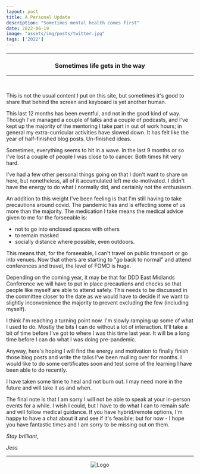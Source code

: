 ```yaml
---
layout: post
title: A Personal Update
description: "Sometimes mental health comes first"
date: 2022-06-19
image: "assets/img/posts/twitter.jpg"
tags: ['2022']
---
```


----
<center>
<h3> Sometimes life gets in the way </h3>
</center>

---

<br/>

This is not the usual content I put on this site, but sometimes it's good to share that behind the screen and keyboard is yet another human. 

This last 12 months has been eventful, and not in the good kind of way. Though I've managed a couple of talks and a couple of podcasts, and I've kept up the majority of the mentoring I take part in out of work hours; in general my extra-curricular activities have slowed down. It has felt like the year of half-finished blog posts. Un-finished ideas.

Sometimes, everything seems to hit in a wave. In the last 9 months or so I've lost a couple of people I was close to to cancer. Both times hit very hard. 

I've had a few other personal things going on that I don't want to share on here, but nonetheless, all of it accumulated left me de-motivated. I didn't have the energy to do what I normally did, and certainly not the enthusiasm.

An addition to this weight I've been feeling is that I'm still having to take precautions around covid. The pandemic has and is effecting some of us more than the majority. The medication I take means the medical advice given to me for the forseeable is: 
- not to go into enclosed spaces with others
- to remain masked
- socially distance where possible, even outdoors. 

This means that, for the forseeable, I can't travel on public 
transport or go into venues. Now that others are starting to "go back to normal" and attend conferences and travel, the level of FOMO is huge. 

Depending on the coming year, it may be that for DDD East Midlands Conference we will have to put in place precautions and checks so that people like myself are able to attend safely. This needs to be discussed in the committee closer to the date as we would have to decide if we want to slightly inconvenience the majority to prevent excluding the few (including myself).

I think I'm reaching a turning point now. I'm slowly ramping up some of what I used to do. Mostly the bits I can do without a lot of interaction. It'll take a bit of time before I've got to where I was this time last year. It will be a long time before I can do what I was doing pre-pandemic.

Anyway, here's hoping I will find the energy and motivation to finally finish those blog posts and write the talks I've been mulling over for months. I would like to do some certificates soon and test some of the learning I have been able to do recently.

I have taken some time to heal and not burn out. I may need more in the future and will take it as and when.

The final note is that I am sorry I will not be able to speak at your in-person events for a while. I wish I could, but I have to do what I can to remain safe and will follow medical guidance. If you have hybrid/remote options, I'm happy to have a chat about it and see if it's feasible; but for now - I hope you have fantastic times and I am sorry to be missing out on them.

_Stay brilliant,_

_Jess_


---

<div style="text-align:center" markdown="1">
<img src="{{site.baseurl}}/assets/img/logo.png" alt="Logo">
</div>
